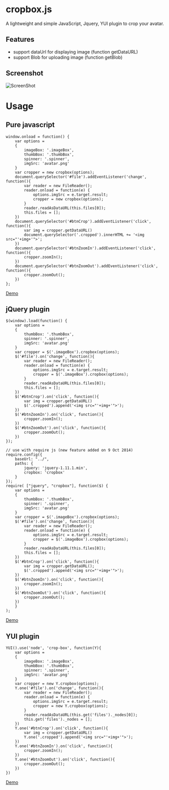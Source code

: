 cropbox.js
=======
A lightweight and simple JavaScript, Jquery, YUI plugin to crop your avatar.

## Features

- support dataUrl for displaying image (function getDataURL)
- support Blob for uploading image (function getBlob)

## Screenshot
![ScreenShot](/screenshot.jpg)

# Usage
## Pure javascript

    window.onload = function() {
        var options =
        {
            imageBox: '.imageBox',
            thumbBox: '.thumbBox',
            spinner: '.spinner',
            imgSrc: 'avatar.png'
        }
        var cropper = new cropbox(options);
        document.querySelector('#file').addEventListener('change', function(){
            var reader = new FileReader();
            reader.onload = function(e) {
                options.imgSrc = e.target.result;
                cropper = new cropbox(options);
            }
            reader.readAsDataURL(this.files[0]);
            this.files = [];
        })
        document.querySelector('#btnCrop').addEventListener('click', function(){
            var img = cropper.getDataURL()
            document.querySelector('.cropped').innerHTML += '<img src="'+img+'">';
        })
        document.querySelector('#btnZoomIn').addEventListener('click', function(){
            cropper.zoomIn();
        })
        document.querySelector('#btnZoomOut').addEventListener('click', function(){
            cropper.zoomOut();
        })
    };

[Demo](http://cssdeck.com/labs/xnmcokhc)

## jQuery plugin

    $(window).load(function() {
        var options =
        {
            thumbBox: '.thumbBox',
            spinner: '.spinner',
            imgSrc: 'avatar.png'
        }
        var cropper = $('.imageBox').cropbox(options);
        $('#file').on('change', function(){
            var reader = new FileReader();
            reader.onload = function(e) {
                options.imgSrc = e.target.result;
                cropper = $('.imageBox').cropbox(options);
            }
            reader.readAsDataURL(this.files[0]);
            this.files = [];
        })
        $('#btnCrop').on('click', function(){
            var img = cropper.getDataURL()
            $('.cropped').append('<img src="'+img+'">');
        })
        $('#btnZoomIn').on('click', function(){
            cropper.zoomIn();
        })
        $('#btnZoomOut').on('click', function(){
            cropper.zoomOut();
        })
    });
    
    // use with require js (new feature added on 9 Oct 2014)
    require.config({
        baseUrl: "../",
        paths: {
            jquery: 'jquery-1.11.1.min',
            cropbox: 'cropbox'
        }
    });
    require( ["jquery", "cropbox"], function($) {
        var options =
        {
            thumbBox: '.thumbBox',
            spinner: '.spinner',
            imgSrc: 'avatar.png'
        }
        var cropper = $('.imageBox').cropbox(options);
        $('#file').on('change', function(){
            var reader = new FileReader();
            reader.onload = function(e) {
                options.imgSrc = e.target.result;
                cropper = $('.imageBox').cropbox(options);
            }
            reader.readAsDataURL(this.files[0]);
            this.files = [];
        })
        $('#btnCrop').on('click', function(){
            var img = cropper.getDataURL();
            $('.cropped').append('<img src="'+img+'">');
        })
        $('#btnZoomIn').on('click', function(){
            cropper.zoomIn();
        })
        $('#btnZoomOut').on('click', function(){
            cropper.zoomOut();
        })
        }
    );

[Demo](http://cssdeck.com/labs/t8bdodvj)

## YUI plugin

    YUI().use('node', 'crop-box', function(Y){
        var options =
        {
            imageBox: '.imageBox',
            thumbBox: '.thumbBox',
            spinner: '.spinner',
            imgSrc: 'avatar.png'
        }
        var cropper = new Y.cropbox(options);
        Y.one('#file').on('change', function(){
            var reader = new FileReader();
            reader.onload = function(e) {
                options.imgSrc = e.target.result;
                cropper = new Y.cropbox(options);
            }
            reader.readAsDataURL(this.get('files')._nodes[0]);
            this.get('files')._nodes = [];
        })
        Y.one('#btnCrop').on('click', function(){
            var img = cropper.getDataURL()
            Y.one('.cropped').append('<img src="'+img+'">');
        })
        Y.one('#btnZoomIn').on('click', function(){
            cropper.zoomIn();
        })
        Y.one('#btnZoomOut').on('click', function(){
            cropper.zoomOut();
        })
    })

[Demo](http://cssdeck.com/labs/kugvd9kp)
